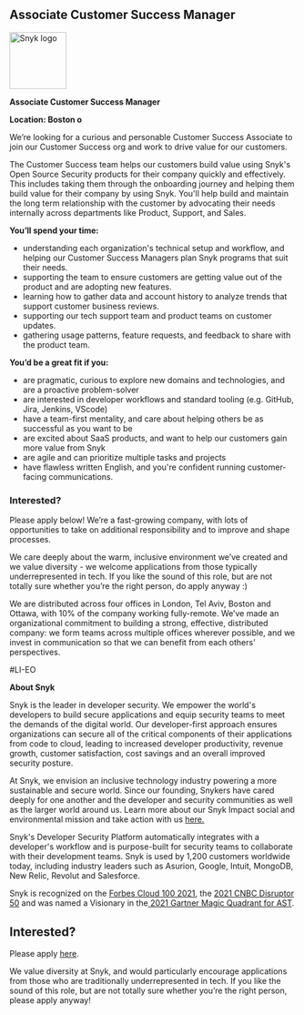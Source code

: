 Associate Customer Success Manager
---

<img src="https://res.cloudinary.com/snyk/image/upload/v1537345894/press-kit/brand/logo-black.png" width="100" alt="Snyk logo" />

<p><strong>Associate Customer Success Manager</strong></p>
<p><strong>Location: Boston o</strong></p>
<p><span style="font-weight: 400;">We’re looking for a curious and personable Customer Success Associate to join our Customer Success org and work to drive value for our customers.</span></p>
<p><span style="font-weight: 400;">The Customer Success team helps our customers build value using Snyk's Open Source Security products for their company quickly and effectively. This includes taking them through the onboarding journey and helping them build value for their company by using Snyk. You'll help build and maintain the long term relationship with the customer by advocating their needs internally across departments like Product, Support, and Sales.</span></p>
<p><strong>You’ll spend your time:</strong></p>
<ul>
<li style="font-weight: 400;"><span style="font-weight: 400;">understanding each organization's technical setup and workflow, and helping our Customer Success Managers plan Snyk programs that suit their needs.&nbsp;</span></li>
<li style="font-weight: 400;"><span style="font-weight: 400;">supporting the team to ensure customers are getting value out of the product and are adopting new features.</span></li>
<li style="font-weight: 400;"><span style="font-weight: 400;">learning how to gather data and account history to analyze trends that support customer business reviews.&nbsp;</span></li>
<li style="font-weight: 400;"><span style="font-weight: 400;">supporting our tech support team and product teams on customer updates.&nbsp;</span></li>
<li style="font-weight: 400;"><span style="font-weight: 400;">gathering usage patterns, feature requests, and feedback to share with the product team.&nbsp;</span></li>
</ul>
<p><strong>You’d be a great fit if you:</strong></p>
<ul>
<li style="font-weight: 400;"><span style="font-weight: 400;">are pragmatic, curious to explore new domains and technologies, and are a proactive problem-solver&nbsp;</span></li>
<li><span style="font-weight: 400;">are interested in developer workflows and standard tooling (e.g. GitHub, Jira, Jenkins, VScode)</span></li>
<li style="font-weight: 400;"><span style="font-weight: 400;">have a team-first mentality, and care about helping others be as successful as you want to be</span></li>
<li style="font-weight: 400;"><span style="font-weight: 400;">are excited about SaaS products, and want to help our customers gain more value from Snyk</span></li>
<li style="font-weight: 400;"><span style="font-weight: 400;">are agile and can prioritize multiple tasks and projects</span></li>
<li style="font-weight: 400;"><span style="font-weight: 400;">have flawless written English, and you're confident running customer-facing communications.</span></li>
</ul>
<h3><strong>Interested?</strong></h3>
<p><span style="font-weight: 400;">Please apply below! We’re a fast-growing company, with lots of opportunities to take on additional responsibility and to improve and shape processes.&nbsp;</span></p>
<p><span style="font-weight: 400;">We care deeply about the warm, inclusive environment we’ve created and we value diversity - we welcome applications from those typically underrepresented in tech. If you like the sound of this role, but are not totally sure whether you’re the right person, do apply anyway :)</span></p>
<p><span style="font-weight: 400;">We are distributed across four offices in London, Tel Aviv, Boston and Ottawa, with 10% of the company working fully-remote. We’ve made an organizational commitment to building a strong, effective, distributed company: we form teams across multiple offices wherever possible, and we invest in communication so that we can benefit from each others’ perspectives.</span></p>
<p>#LI-EO</p><div class="content-conclusion"><p><strong>About Snyk</strong></p>
<p><span style="font-weight: 400;">Snyk is the leader in developer security. We empower the world's developers to build secure applications and equip security teams to meet the demands of the digital world. Our developer-first approach ensures organizations can secure all of the critical components of their applications from code to cloud, leading to increased developer productivity, revenue growth, customer satisfaction, cost savings and an overall improved security posture.&nbsp;</span></p>
<p><span style="font-weight: 400;">At Snyk, we envision an inclusive technology industry powering a more sustainable and secure world.</span> <span style="font-weight: 400;">Since our founding, Snykers have cared deeply for one another and the developer and security communities as well as the larger world around us. Learn more about our Snyk Impact social and environmental mission and take action with us </span><a href="https://snyk.io/about/snyk-impact/"><span style="font-weight: 400;">here.</span></a></p>
<p><span style="font-weight: 400;">Snyk's Developer Security Platform automatically integrates with a developer's workflow and is purpose-built for security teams to collaborate with their development teams. Snyk is used by 1,200 customers worldwide today, including industry leaders such as Asurion, Google, Intuit, MongoDB, New Relic, Revolut and Salesforce.</span></p>
<p><span style="font-weight: 400;">Snyk is recognized on the </span><a href="https://www.forbes.com/cloud100/#6f24b5ba5f94"><span style="font-weight: 400;">Forbes Cloud 100 2021</span></a><span style="font-weight: 400;">, the </span><a href="https://www.cnbc.com/2021/05/25/these-are-the-2021-cnbc-disruptor-50-companies.html"><span style="font-weight: 400;">2021 CNBC Disruptor 50</span></a><span style="font-weight: 400;"> and was named a Visionary in the</span><a href="https://snyk.io/blog/snyk-visionary-2021-gartner-magic-quadrant-for-ast/"><span style="font-weight: 400;"> 2021 Gartner Magic Quadrant for AST</span></a><span style="font-weight: 400;">.</span></p></div>

Interested?
---

Please apply [here](https://boards.greenhouse.io/snyk/jobs/5526525002#app).

We value diversity at Snyk, and would particularly encourage applications from those who are traditionally underrepresented in tech.
If you like the sound of this role, but are not totally sure whether you’re the right person, please apply anyway!
